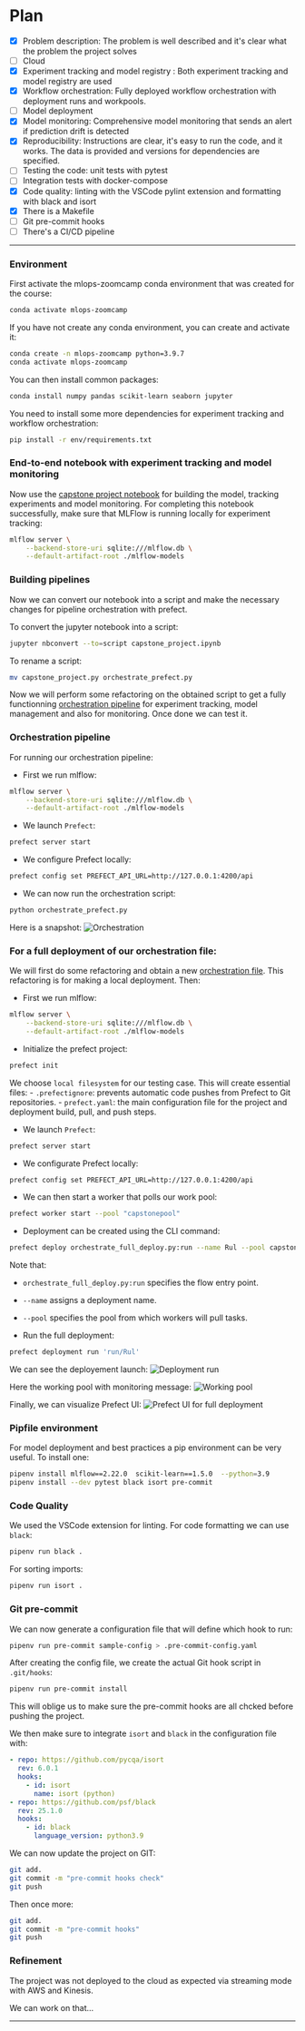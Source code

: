 # Plan
- [x] Problem description: The problem is well described and it's clear what the problem the project solves
- [ ] Cloud
- [x] Experiment tracking and model registry
: Both experiment tracking and model registry are used
- [x] Workflow orchestration: Fully deployed workflow orchestration with deployment runs and workpools.
- [ ] Model deployment
- [x] Model monitoring: Comprehensive model monitoring that sends an alert if prediction drift is detected
- [x] Reproducibility: Instructions are clear, it's easy to run the code, and it works. The data is provided and versions for dependencies are specified.
- [ ] Testing the code: unit tests with pytest
- [ ] Integration tests with docker-compose
- [x] Code quality: linting with the VSCode pylint extension and formatting with black and isort
- [x] There is a Makefile
- [ ] Git pre-commit hooks
- [ ] There's a CI/CD pipeline
---

### Environment
First activate the mlops-zoomcamp conda environment that was created for the course:
```sh
conda activate mlops-zoomcamp
```
If you have not create any conda environment, you can create and activate it:
```sh
conda create -n mlops-zoomcamp python=3.9.7
conda activate mlops-zoomcamp
```
You can then install common packages:
```sh
conda install numpy pandas scikit-learn seaborn jupyter
```

You need to install some more dependencies for experiment tracking and workflow orchestration:
```sh
pip install -r env/requirements.txt
```

### End-to-end notebook with experiment tracking and model monitoring
Now use the [capstone project notebook](./capstone_project.ipynb) for building the model, tracking experiments and model monitoring. For completing this notebook successfully, make sure that MLFlow is running locally for experiment tracking:
```sh
mlflow server \
    --backend-store-uri sqlite:///mlflow.db \
    --default-artifact-root ./mlflow-models
```

### Building pipelines
Now we can convert our notebook into a script and make the necessary changes for pipeline orchestration with prefect.

To convert the jupyter notebook into a script:
```sh
jupyter nbconvert --to=script capstone_project.ipynb
```

To rename a script:
```sh
mv capstone_project.py orchestrate_prefect.py
```
Now we will perform some refactoring on the obtained script to get a fully functionning [orchestration pipeline](./orchestrate_prefect.py) for experiment tracking, model management and also for monitoring. Once done we can test it.


### Orchestration pipeline
For running our orchestration pipeline:

- First we run mlflow:
```sh
mlflow server \
    --backend-store-uri sqlite:///mlflow.db \
    --default-artifact-root ./mlflow-models
```
- We launch `Prefect`:
```sh
prefect server start
```
- We configure Prefect locally:
```sh
prefect config set PREFECT_API_URL=http://127.0.0.1:4200/api
```
- We can now run the orchestration script:
```sh
python orchestrate_prefect.py
```
Here is a snapshot:
![Orchestration](./images/orchestration.png)

### For a full deployment of our orchestration file:
We will first do some refactoring and obtain a new [orchestration file](./orchestrate_full_deploy_.py). This refactoring is for making a local deployment. Then:
- First we run mlflow:
```sh
mlflow server \
    --backend-store-uri sqlite:///mlflow.db \
    --default-artifact-root ./mlflow-models
```

- Initialize the prefect project:
```sh
prefect init
```
We choose `local filesystem` for our testing case. This will create essential files:
    - `.prefectignore`: prevents automatic code pushes from Prefect to Git repositories.
    - `prefect.yaml`: the main configuration file for the project and deployment build, pull, and push steps.

- We launch `Prefect`:
```sh
prefect server start
```
- We configurate Prefect locally:
```sh
prefect config set PREFECT_API_URL=http://127.0.0.1:4200/api
```
- We can then start a worker that polls our work pool:
```sh
prefect worker start --pool "capstonepool"
```
- Deployment can be created using the CLI command:
```bash
prefect deploy orchestrate_full_deploy.py:run --name Rul --pool capstonepool
```
Note that:
  - `orchestrate_full_deploy.py:run` specifies the flow entry point.
  - `--name` assigns a deployment name.
  - `--pool` specifies the pool from which workers will pull tasks.

- Run the full deployment:
```sh
prefect deployment run 'run/Rul'
```
We can see the deployement launch:
![Deployment run](./images/deployment_run.png)

Here the working pool with monitoring message:
![Working pool](./images/pool_working.png)

Finally, we can visualize Prefect UI:
![Prefect UI for full deployment](./images/full_deploy_ui.png)

### Pipfile environment
For model deployment and best practices a pip environment can be very useful. To install one:
```sh
pipenv install mlflow==2.22.0  scikit-learn==1.5.0  --python=3.9
pipenv install --dev pytest black isort pre-commit
```
### Code Quality
We used the VSCode extension for linting. For code formatting we can use `black`:
```sh
pipenv run black .
```
For sorting imports:
```sh
pipenv run isort .
```

### Git pre-commit
We can now generate a configuration file that will define which hook to run:
```sh
pipenv run pre-commit sample-config > .pre-commit-config.yaml
```
After creating the config file, we create the actual Git hook script in `.git/hooks`:
```sh
pipenv run pre-commit install
```
This will oblige us to make sure the pre-commit hooks are all chcked before pushing the project.

We then make sure to integrate `isort` and `black` in the configuration file with:
```yaml
- repo: https://github.com/pycqa/isort
  rev: 6.0.1
  hooks:
    - id: isort
      name: isort (python)
- repo: https://github.com/psf/black
  rev: 25.1.0
  hooks:
    - id: black
      language_version: python3.9
```

We can now update the project on GIT:
```sh
git add.
git commit -m "pre-commit hooks check"
git push
```
Then once more:
```sh
git add.
git commit -m "pre-commit hooks"
git push
```

### Refinement
The project was not deployed to the cloud as expected via streaming mode with AWS and Kinesis.

We can work on that...

---
